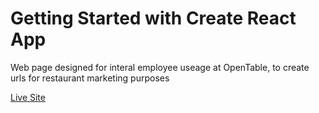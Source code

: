 # Getting Started with Create React App

Web page designed for interal employee useage at OpenTable, to create urls for restaurant marketing purposes

[Live Site](https://urlgen.herokuapp.com/)
